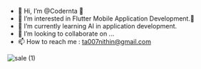 - 👋 Hi, I’m @Codernta  🧑
- 👀 I’m interested in Flutter Mobile Application Development.📱
- 🌱 I’m currently learning AI in application development.
- 💞️ I’m looking to collaborate on ...
- 📫 How to reach me : ta007nithin@gmail.com
<!---
Codernta/Codernta is a ✨ special ✨ repository because its `README.md` (this file) appears on your GitHub profile.
You can click the Preview link to take a look at your changes.
--->
![sale (1)](https://user-images.githubusercontent.com/92241093/174351238-9aa905bf-c639-4085-97fc-ada7b7f74b9c.png)
